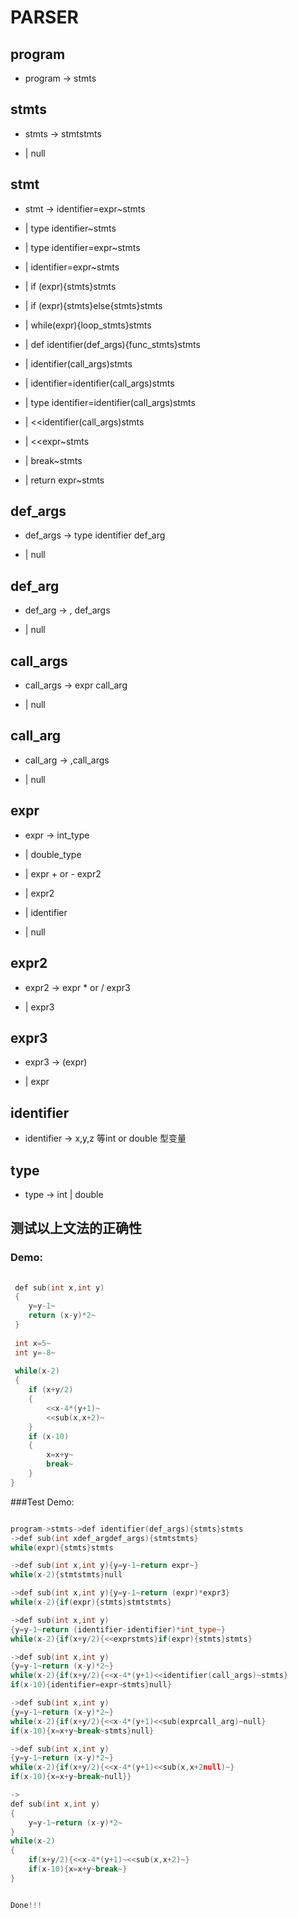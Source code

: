 


<h1>PARSER</h1>

<h2> program </h2>

 - program -> stmts

 
<h2> stmts </h2>

 - stmts -> stmtstmts  

 - |    null

<h2> stmt </h2>

 - stmt -> identifier=expr~stmts

 - |    type identifier~stmts

 - |    type identifier=expr~stmts

 - |    identifier=expr~stmts

 - |    if (expr){stmts}stmts

 - |    if (expr){stmts}else{stmts}stmts

 - |    while(expr){loop_stmts}stmts

 - |    def identifier(def_args){func_stmts}stmts

 - |    identifier(call_args)stmts

 - |    identifier=identifier(call_args)stmts

 - |    type identifier=identifier(call_args)stmts

 - |    <<identifier(call_args)stmts

 - |    <<expr~stmts

 - |    break~stmts

 - |    return expr~stmts

 

 <h2> def_args </h2>
 
 - def_args -> type identifier def_arg

 - |    null
 
 <h2> def_arg </h2>

 - def_arg -> , def_args

 - |    null
 
 <h2> call_args </h2>

 - call_args -> expr call_arg

 - |    null
 
 <h2> call_arg </h2>

 - call_arg -> ,call_args

 - |    null
 
 <h2> expr </h2>

 - expr -> int_type

 - |    double_type 

 - |    expr + or - expr2

 - |    expr2

 - |    identifier

 - |	null

 <h2> expr2 </h2>

 - expr2 -> expr * or / expr3

 - |    expr3

 <h2> expr3 </h2>

 - expr3 -> (expr)

 - |    expr

 <h2> identifier </h2>

 - identifier -> x,y,z 等int or double 型变量
 
 <h2> type </h2>

 - type -> int | double
 
 <h2> 测试以上文法的正确性 </h2>
 
 <h3>Demo:</h3>

```c++
 
 def sub(int x,int y)
 {
    y=y-1~
    return (x-y)*2~
 }
 
 int x=5~
 int y=-8~
 
 while(x-2)
 {
    if (x+y/2) 
    {
        <<x-4*(y+1)~
        <<sub(x,x+2)~
    }
    if (x-10)
    {
        x=x+y~
        break~
    }
}
```



 ###Test Demo:
```c++

program->stmts->def identifier(def_args){stmts}stmts
->def sub(int xdef_argdef_args){stmtstmts}
while(expr){stmts}stmts

->def sub(int x,int y){y=y-1~return expr~}
while(x-2){stmtstmts}null

->def sub(int x,int y){y=y-1~return (expr)*expr3}
while(x-2){if(expr){stmts}stmtstmts}

->def sub(int x,int y)
{y=y-1~return (identifier-identifier)*int_type~}
while(x-2){if(x+y/2){<<exprstmts}if(expr){stmts}stmts}

->def sub(int x,int y)
{y=y-1~return (x-y)*2~}
while(x-2){if(x+y/2){<<x-4*(y+1)<<identifier(call_args)~stmts}
if(x-10){identifier=expr~stmts}null}

->def sub(int x,int y)
{y=y-1~return (x-y)*2~}
while(x-2){if(x+y/2){<<x-4*(y+1)<<sub(exprcall_arg)~null}
if(x-10){x=x+y~break~stmts}null}

->def sub(int x,int y)
{y=y-1~return (x-y)*2~}
while(x-2){if(x+y/2){<<x-4*(y+1)<<sub(x,x+2null)~}
if(x-10){x=x+y~break~null}}

->
def sub(int x,int y)
{
    y=y-1~return (x-y)*2~
}
while(x-2)
{
    if(x+y/2){<<x-4*(y+1)~<<sub(x,x+2)~} 
    if(x-10){x=x+y~break~}
}


Done!!!



```